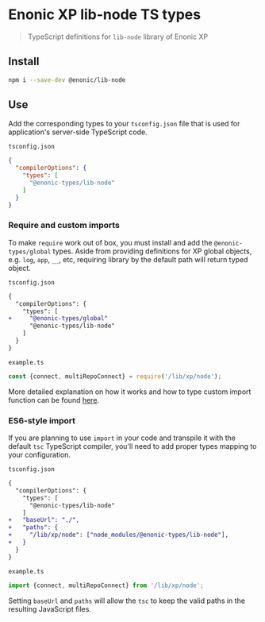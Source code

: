 # Enonic XP lib-node TS types

> TypeScript definitions for `lib-node` library of Enonic XP

## Install

```bash
npm i --save-dev @enonic/lib-node
```

## Use

Add the corresponding types to your `tsconfig.json` file that is used for application's server-side TypeScript code.

`tsconfig.json`

```json
{
  "compilerOptions": {
    "types": [
      "@enonic-types/lib-node"
    ]
  }
}
```

### Require and custom imports

To make `require` work out of box, you must install and add the `@enonic-types/global` types. Aside from providing definitions for XP global
objects, e.g. `log`, `app`, `__`, etc, requiring library by the default path will return typed object.

`tsconfig.json`

```diff
{
  "compilerOptions": {
    "types": [
+     "@enonic-types/global"
      "@enonic-types/lib-node"
    ]
  }
}
```

`example.ts`

```ts
const {connect, multiRepoConnect} = require('/lib/xp/node');
```

More detailed explanation on how it works and how to type custom import function can be
found [here](https://github.com/enonic/xp/tree/master/modules/lib/typescript/README.md).

### ES6-style import

If you are planning to use `import` in your code and transpile it with the default `tsc` TypeScript compiler, you'll need to add proper
types mapping to your configuration.

`tsconfig.json`

```diff
{
  "compilerOptions": {
    "types": [
      "@enonic-types/lib-node"
    ]
+   "baseUrl": "./",
+   "paths": {
+     "/lib/xp/node": ["node_modules/@enonic-types/lib-node"],
+   }
  }
}
```

`example.ts`

```ts
import {connect, multiRepoConnect} from '/lib/xp/node';
```

Setting `baseUrl` and `paths` will allow the `tsc` to keep the valid paths in the resulting JavaScript files.
